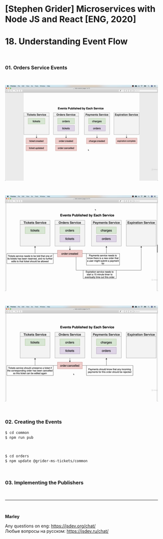 # [Stephen Grider] Microservices with Node JS and React [ENG, 2020]

# 18. Understanding Event Flow

<br/>

### 01. Orders Service Events

<br/>

![Application](/img/pic-18-01.png?raw=true)

<br/>

![Application](/img/pic-18-02.png?raw=true)

<br/>

![Application](/img/pic-18-03.png?raw=true)

<br/>

### 02. Creating the Events

    $ cd common
    $ npm run pub

<br/>

    $ cd orders
    $ npm update @grider-ms-tickets/common

<br/>

### 03. Implementing the Publishers

<br/>

---

<br/>

**Marley**

Any questions on eng: https://jsdev.org/chat/  
Любые вопросы на русском: https://jsdev.ru/chat/
